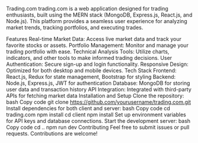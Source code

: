 Trading.com
trading.com is a web application designed for trading enthusiasts, built using the MERN stack (MongoDB, Express.js, React.js, and Node.js). This platform provides a seamless user experience for analyzing market trends, tracking portfolios, and executing trades.

Features
Real-time Market Data: Access live market data and track your favorite stocks or assets.
Portfolio Management: Monitor and manage your trading portfolio with ease.
Technical Analysis Tools: Utilize charts, indicators, and other tools to make informed trading decisions.
User Authentication: Secure sign-up and login functionality.
Responsive Design: Optimized for both desktop and mobile devices.
Tech Stack
Frontend: React.js, Redux for state management, Bootstrap for styling
Backend: Node.js, Express.js, JWT for authentication
Database: MongoDB for storing user data and transaction history
API Integration: Integrated with third-party APIs for fetching market data
Installation and Setup
Clone the repository:
bash
Copy code
git clone https://github.com/yourusername/trading.com.git
Install dependencies for both client and server:
bash
Copy code
cd trading.com
npm install
cd client
npm install
Set up environment variables for API keys and database connections.
Start the development server:
bash
Copy code
cd ..
npm run dev
Contributing
Feel free to submit issues or pull requests. Contributions are welcome!

